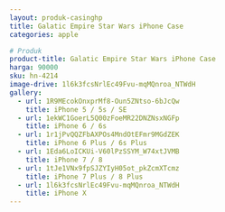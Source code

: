 ```yaml
---
layout: produk-casinghp
title: Galatic Empire Star Wars iPhone Case
categories: apple

# Produk
product-title: Galatic Empire Star Wars iPhone Case
harga: 90000
sku: hn-4214
image-drive: 1l6k3fcsNrlEc49Fvu-mqMQnroa_NTWdH
gallery:
  - url: 1R9MEcokOnxprMf8-Oun5ZNtso-6bJcQw
    title: iPhone 5 / 5s / SE
  - url: 1ekWC1GoerL5Q00zFoeMR22DNZNsxNGFp
    title: iPhone 6 / 6s
  - url: 1r1jPvQQZFbAXPOs4MndOtEFmr9MGdZEK
    title: iPhone 6 Plus / 6s Plus
  - url: 1Eda6LoICKUi-V60lPzSSYM_W74xtJVMB
    title: iPhone 7 / 8
  - url: 1tJe1VNx9fpSJZYIyH05ot_pkZcmXTcmz
    title: iPhone 7 Plus / 8 Plus
  - url: 1l6k3fcsNrlEc49Fvu-mqMQnroa_NTWdH
    title: iPhone X
---
```

